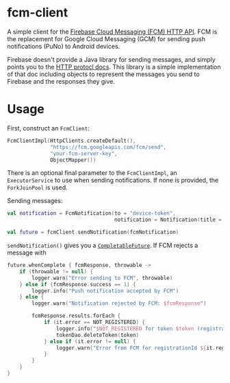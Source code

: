 # fcm-client

A simple client for the [Firebase Cloud Messaging (FCM) HTTP API](https://firebase.google.com/docs/cloud-messaging/http-server-ref).
FCM is the replacement for Google Cloud Messaging (GCM) for sending push notifications (PuNo)
to Android devices.

Firebase doesn't provide a Java library for sending messages, and simply points you to the
[HTTP protocl docs](https://firebase.google.com/docs/cloud-messaging/http-server-ref).  This
library is a simple implementation of that doc including objects to represent the messages you
send to Firebase and the responses they give.

# Usage

First, construct an `FcmClient`:

```kotlin
FcmClientImpl(HttpClients.createDefault(),
              "https://fcm.googleapis.com/fcm/send",
              "your-fcm-server-key",
              ObjectMapper())
```

There is an optional final parameter to the `FcmClientImpl`, an `ExecutorService` to use when
sending notifications.  If none is provided, the `ForkJoinPool` is used.

Sending messages:

```kotlin
val notification = FcmNotification(to = "device-token",
                                   notification = Notification(title = "title"))

val future = fcmClient.sendNotification(fcmNotification)
```

`sendNotification()` gives you a [`CompletableFuture`](https://docs.oracle.com/javase/8/docs/api/java/util/concurrent/CompletableFuture.html).
If FCM rejects a message with 

```kotlin
future.whenComplete { fcmResponse, throwable ->
    if (throwable != null) {
        logger.warn("Error sending to FCM", throwable)
    } else if (fcmResponse.success == 1) {
        logger.info("Push notification accepted by FCM")
    } else {
        logger.warn("Notification rejected by FCM: $fcmResponse")

        fcmResponse.results.forEach {
            if (it.error == NOT_REGISTERED) {
                logger.info("$NOT_REGISTERED for token $token (registrationId ${it.registrationId})")
                tokenDao.deleteToken(token)
            } else if (it.error != null) {
                logger.warn("Error from FCM for registrationId ${it.registrationId}: ${it.error}")
            }
        }
    }
}
```
